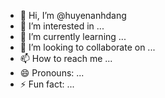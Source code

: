 - 👋 Hi, I’m @huyenanhdang
- 👀 I’m interested in ...
- 🌱 I’m currently learning ...
- 💞️ I’m looking to collaborate on ...
- 📫 How to reach me ...
- 😄 Pronouns: ...
- ⚡ Fun fact: ...

<!---
huyenanhdang/huyenanhdang is a ✨ special ✨ repository because its `README.md` (this file) appears on your GitHub profile.
You can click the Preview link to take a look at your changes.
--->
